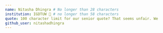 ```yaml
---
name: Nitasha Dhingra # No longer than 28 characters
institution: IGDTUW 🚩 # no longer than 58 characters
quote: 100 character limit for our senior quote? That seems unfair. We refuse to be constrained by these ru # no longer than 100 characters, avoid using quotes(") to guarantee the format remains the same.
github_user: nitashadhingra
---
```

